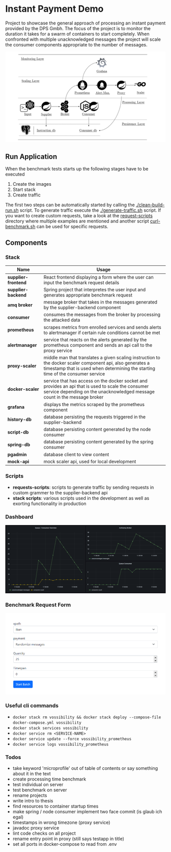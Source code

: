 # Instant Payment Demo

Project to showcase the general approach of processing an instant payment provided by the DPS Gmbh. The focus of the project is to monitor the duration it takes for a swarm of containers to start completely. When confronted with multiple unacknowledged messages the project will scale the consumer components appropriate to the number of messages.

![overview](./_docs/img/overview-bw.png)

## Run Application
When the benchmark tests starts up the following stages have to be executed

1. Create the images 
2. Start stack
3. Create traffic

The first two steps can be automatically started by calling the [./clean-build-run.sh](./clean-build-run.sh) script. To generate traffic execute the [./generate-traffic.sh](./generate-traffic.sh) script. If you want to create custom requests, take a look at the [request-scripts](./request-scripts) directory where multiple examples are mentioned and another script [curl-benchmark.sh](./request-scripts/curl-benchmark.sh) can be used for specific requests.

## Components
### Stack 

| Name | Usage |
|------|-------|
| **supplier-frontend**| React frontend displaying a form where the user can input the benchmark request details|
| **supplier-backend**| Spring project that interpretes the user input and generates appropriate benchmark request|
| **amq broker**| message broker that takes in the messages generated by the supplier-backend component|
| **consumer**| consumes the messages from the broker by processing the attacked data|
| **prometheus**| scrapes metrics from enrolled services and sends alerts to alertmanager if certain rule conditions cannot be met|
| **alertmanager**| service that reacts on the alerts generated by the prometheus component and sends an api call to the proxy service|
| **proxy-scaler**| middle man that translates a given scaling instruction to the docker scaler component api, also generates a timestamp that is used when determining the starting time of the consumer service|
| **docker-scaler**| service that has access on the docker socket and provides an api that is used to scale the consumer service depending on the unacknowledged message count in the message broker|
| **grafana**| displays the metrics scraped by the prometheus component|
| **history-db**| database persisting the requests triggered in the supplier-backend|
| **script-db**| database persisting content generated by the node consumer|
| **spring-db**| database persisting content generated by the spring consumer|
| **pgadmin**| database client to view content|
| **mock-api**| mock scaler api, used for local development|

### Scripts
- **requests-scripts**: scripts to generate traffic by sending requests in custom grammer to the supplier-backend api
- **stack scripts**: various scripts used in the development as well as exorting functionality in production

### Dashboard
![dashboard](./_docs/img/dashboard01.png)

### Benchmark Request Form
![form](./_docs/img/react01.PNG)

### Useful cli commands
- `docker stack rm vossibility && docker stack deploy --compose-file docker-compose.yml vossibility`
- `docker stack services vossibility`
- `docker service rm <SERVICE-NAME>`
- `docker service update --force vossibility_prometheus`
- `docker service logs vossibility_prometheus`

### Todos
- take keyword 'microprofile' out of table of contents or say something about it in the text
- create processing time benchmark
- test individual on server 
- test benchmark on server 
- rename projects
- write intro to thesis
- find resources to container startup times
- make spring / node consumer implement two face commit (is glaub ich egal)
- timestamps in wrong timezone (proxy service)
- javadoc proxy service
- lint code checks on all project
- rename entry point in proxy (still says testapp in title)
- set all ports in docker-compose to read from .env
